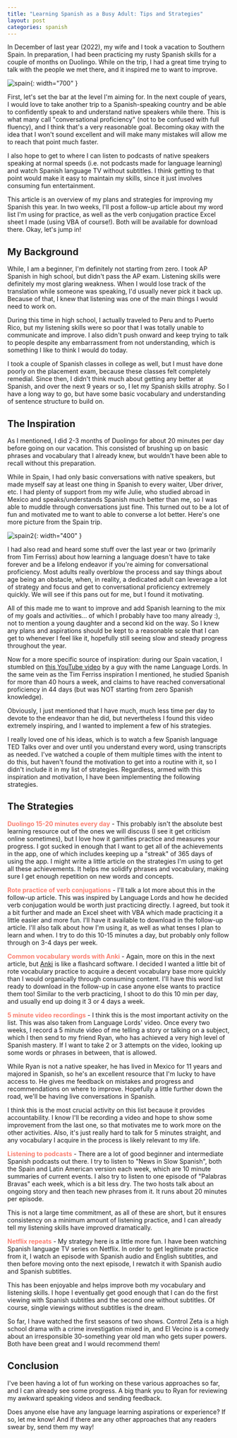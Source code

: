 ```yaml
---
title: "Learning Spanish as a Busy Adult: Tips and Strategies"
layout: post
categories: spanish
---
```


In December of last year (2022), my wife and I took a vacation to Southern Spain. In preparation, I had been practicing my rusty Spanish skills for a couple of months on Duolingo. While on the trip, I had a great time trying to talk with the people we met there, and it inspired me to want to improve.



![spain](/testpreviewsite/assets/spain2.jpg){: width="700" }

First, let's set the bar at the level I'm aiming for. In the next couple of years, I would love to take another trip to a Spanish-speaking country and be able to confidently speak to and understand native speakers while there. This is what many call "conversational proficiency" (not to be confused with full fluency), and I think that's a very reasonable goal. Becoming okay with the idea that I won't sound excellent and will make many mistakes will allow me to reach that point much faster.

I also hope to get to where I can listen to podcasts of native speakers speaking at normal speeds (i.e. not podcasts made for language learning) and watch Spanish language TV without subtitles. I think getting to that point would make it easy to maintain my skills, since it just involves consuming fun entertainment.

This article is an overview of my plans and strategies for improving my Spanish this year. In two weeks, I'll post a follow-up article about my word list I'm using for practice, as well as the verb conjugation practice Excel sheet I made (using VBA of course!). Both will be available for download there. Okay, let's jump in!

## My Background
While, I am a beginner, I'm definitely not starting from zero. I took AP Spanish in high school, but didn't pass the AP exam. Listening skills were definitely my most glaring weakness. When I would lose track of the translation while someone was speaking, I'd usually never pick it back up. Because of that, I knew that listening was one of the main things I would need to work on.

During this time in high school, I actually traveled to Peru and to Puerto Rico, but my listening skills were so poor that I was totally unable to communicate and improve. I also didn't push onward and keep trying to talk to people despite any embarrassment from not understanding, which is something I like to think I would do today.

I took a couple of Spanish classes in college as well, but I must have done poorly on the placement exam, because these classes felt completely remedial. Since then, I didn't think much about getting any better at Spanish, and over the next 9 years or so, I let my Spanish skills atrophy. So I have a long way to go, but have some basic vocabulary and understanding of sentence structure to build on.

## The Inspiration
As I mentioned, I did 2-3 months of Duolingo for about 20 minutes per day before going on our vacation. This consisted of brushing up on basic phrases and vocabulary that I already knew, but wouldn't have been able to recall without this preparation. 

While in Spain, I had only basic conversations with native speakers, but made myself say at least one thing in Spanish to every waiter, Uber driver, etc. I had plenty of support from my wife Julie, who studied abroad in Mexico and speaks/understands Spanish much better than me, so I was able to muddle through conversations just fine. This turned out to be a lot of fun and motivated me to want to able to converse a lot better. Here's one more picture from the Spain trip.

![spain2](/testpreviewsite/assets/spain1.jpg){: width="400" }

I had also read and heard some stuff over the last year or two (primarily from Tim Ferriss) about how learning a language doesn't have to take forever and be a lifelong endeavor if you're aiming for conversational proficiency. Most adults really overblow the process and say things about age being an obstacle, when, in reality, a dedicated adult can leverage a lot of strategy and focus and get to conversational proficiency extremely quickly. We will see if this pans out for me, but I found it motivating.

All of this made me to want to improve and add Spanish learning to the mix of my goals and activities... of which I probably have too many already :), not to mention a young daughter and a second kid on the way. So I knew any plans and aspirations should be kept to a reasonable scale that I can get to whenever I feel like it, hopefully still seeing slow and steady progress throughout the year.

Now for a more specific source of inspiration: during our Spain vacation, I stumbled on [this YouTube video][lang_lords] by a guy with the name Language Lords. In the same vein as the Tim Ferriss inspiration I mentioned, he studied Spanish for more than 40 hours a week, and claims to have reached conversational proficiency in 44 days (but was NOT starting from zero Spanish knowledge). 

Obviously, I just mentioned that I have much, much less time per day to devote to the endeavor than he did, but nevertheless I found this video extremely inspiring, and I wanted to implement a few of his strategies.

I really loved one of his ideas, which is to watch a few Spanish language TED Talks over and over until you understand every word, using transcripts as needed. I've watched a couple of them multiple times with the intent to do this, but haven't found the motivation to get into a routine with it, so I didn't include it in my list of strategies. Regardless, armed with this inspiration and motivation, I have been implementing the following strategies.

## The Strategies
<span style="color: salmon">**Duolingo 15-20 minutes every day**</span> - This probably isn't the absolute best learning resource out of the ones we will discuss (I see it get criticism online sometimes), but I love how it gamifies practice and measures your progress. I got sucked in enough that I want to get all of the achievements in the app, one of which includes keeping up a "streak" of 365 days of using the app. I might write a little article on the strategies I'm using to get all these achievements. It helps me solidify phrases and vocabulary, making sure I get enough repetition on new words and concepts.

<span style="color: salmon">**Rote practice of verb conjugations**</span> - I'll talk a lot more about this in the follow-up article. This was inspired by Language Lords and how he decided verb conjugation would be worth just practicing directly. I agreed, but took it a bit further and made an Excel sheet with VBA which made practicing it a little easier and more fun. I'll have it available to download in the follow-up article. I'll also talk about how I'm using it, as well as what tenses I plan to learn and when. I try to do this 10-15 minutes a day, but probably only follow through on 3-4 days per week.

<span style="color: salmon">**Common vocabulary words with Anki**</span> - Again, more on this in the next article, but [Anki][anki] is like a flashcard software. I decided I wanted a little bit of rote vocabulary practice to acquire a decent vocabulary base more quickly than I would organically through consuming content. I'll have this word list ready to download in the follow-up in case anyone else wants to practice them too! Similar to the verb practicing, I shoot to do this 10 min per day, and usually end up doing it 3 or 4 days a week.

<span style="color: salmon">**5 minute video recordings**</span> - I think this is the most important activity on the list. This was also taken from Language Lords' video. Once every two weeks, I record a 5 minute video of me telling a story or talking on a subject, which I then send to my friend Ryan, who has achieved a very high level of Spanish mastery. If I want to take 2 or 3 attempts on the video, looking up some words or phrases in between, that is allowed. 

While Ryan is not a native speaker, he has lived in Mexico for 11 years and majored in Spanish, so he's an excellent resource that I'm lucky to have access to. He gives me feedback on mistakes and progress and recommendations on where to improve. Hopefully a little further down the road, we'll be having live conversations in Spanish.

I think this is the most crucial activity on this list because it provides accountability. I know I'll be recording a video and hope to show some improvement from the last one, so that motivates me to work more on the other activities. Also, it's just really hard to talk for 5 minutes straight, and any vocabulary I acquire in the process is likely relevant to my life. 

<span style="color: salmon">**Listening to podcasts**</span> - There are a lot of good beginner and intermediate Spanish podcasts out there. I try to listen to "News in Slow Spanish", both the Spain and Latin American version each week, which are 10 minute summaries of current events. I also try to listen to one episode of "Palabras Bravas" each week, which is a bit less dry. The two hosts talk about an ongoing story and then teach new phrases from it. It runs about 20 minutes per episode. 

This is not a large time commitment, as all of these are short, but it ensures consistency on a minimum amount of listening practice, and I can already tell my listening skills have improved dramatically.

<span style="color: salmon">**Netflix repeats**</span> - My strategy here is a little more fun. I have been watching Spanish language TV series on Netflix. In order to get legitimate practice from it, I watch an episode with Spanish audio and English subtitles, and then before moving onto the next episode, I rewatch it with Spanish audio and Spanish subtitles. 

This has been enjoyable and helps improve both my vocabulary and listening skills. I hope I eventually get good enough that I can do the first viewing with Spanish subtitles and the second one without subtitles. Of course, single viewings without subtitles is the dream. 

So far, I have watched the first seasons of two shows. Control Zeta is a high school drama with a crime investigation mixed in, and El Vecino is a comedy about an irresponsible 30-something year old man who gets super powers. Both have been great and I would recommend them! 

## Conclusion
I've been having a lot of fun working on these various approaches so far, and I can already see some progress. A big thank you to Ryan for reviewing my awkward speaking videos and sending feedback. 

Does anyone else have any language learning aspirations or experience? If so, let me know! And if there are any other approaches that any readers swear by, send them my way!

[lang_lords]: https://www.youtube.com/watch?v=z8FACVD9vz4
[anki]: https://apps.ankiweb.net/